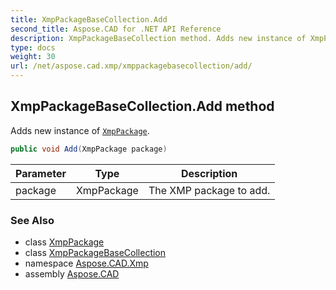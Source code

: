 ```yaml
---
title: XmpPackageBaseCollection.Add
second_title: Aspose.CAD for .NET API Reference
description: XmpPackageBaseCollection method. Adds new instance of XmpPackage
type: docs
weight: 30
url: /net/aspose.cad.xmp/xmppackagebasecollection/add/
---
```

## XmpPackageBaseCollection.Add method

Adds new instance of [`XmpPackage`](../../xmppackage/).

```csharp
public void Add(XmpPackage package)
```

| Parameter | Type | Description |
| --- | --- | --- |
| package | XmpPackage | The XMP package to add. |

### See Also

* class [XmpPackage](../../xmppackage/)
* class [XmpPackageBaseCollection](../)
* namespace [Aspose.CAD.Xmp](../../../aspose.cad.xmp/)
* assembly [Aspose.CAD](../../../)


